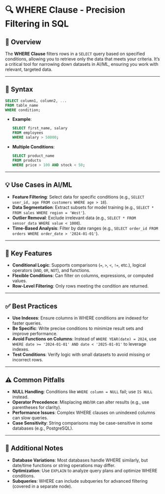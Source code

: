 # 🔍 WHERE Clause - Precision Filtering in SQL

## 🌟 Overview

The **WHERE Clause** filters rows in a `SELECT` query based on specified conditions, allowing you to retrieve only the data that meets your criteria. It’s a critical tool for narrowing down datasets in AI/ML, ensuring you work with relevant, targeted data.

---

## 📜 Syntax

```sql
SELECT column1, column2, ...
FROM table_name
WHERE condition;
```

- **Example**:
  ```sql
  SELECT first_name, salary
  FROM employees
  WHERE salary > 50000;
  ```
- **Multiple Conditions**:
  ```sql
  SELECT product_name
  FROM products
  WHERE price > 100 AND stock < 50;
  ```

---

## 💡 Use Cases in AI/ML

- **Feature Filtering**: Select data for specific conditions (e.g., `SELECT user_id, age FROM customers WHERE age > 18`).
- **Data Segmentation**: Extract subsets for model training (e.g., `SELECT * FROM sales WHERE region = 'West'`).
- **Outlier Removal**: Exclude irrelevant data (e.g., `SELECT * FROM sensor_data WHERE value < 1000`).
- **Time-Based Analysis**: Filter by date ranges (e.g., `SELECT order_id FROM orders WHERE order_date > '2024-01-01'`).

---

## 🔑 Key Features

- **Conditional Logic**: Supports comparisons (`=`, `>`, `<`, `!=`, etc.), logical operators (`AND`, `OR`, `NOT`), and functions.
- **Flexible Conditions**: Can filter on columns, expressions, or computed values.
- **Row-Level Filtering**: Only rows meeting the condition are returned.

---

## ✅ Best Practices

- **Use Indexes**: Ensure columns in WHERE conditions are indexed for faster queries.
- **Be Specific**: Write precise conditions to minimize result sets and improve performance.
- **Avoid Functions on Columns**: Instead of `WHERE YEAR(date) = 2024`, use `WHERE date >= '2024-01-01' AND date < '2025-01-01'` to leverage indexes.
- **Test Conditions**: Verify logic with small datasets to avoid missing or incorrect rows.

---

## ⚠️ Common Pitfalls

- **NULL Handling**: Conditions like `WHERE column = NULL` fail; use `IS NULL` instead.
- **Operator Precedence**: Misplacing `AND`/`OR` can alter results (e.g., use parentheses for clarity).
- **Performance Issues**: Complex WHERE clauses on unindexed columns can slow queries.
- **Case Sensitivity**: String comparisons may be case-sensitive in some databases (e.g., PostgreSQL).

---

## 📝 Additional Notes

- **Database Variations**: Most databases handle WHERE similarly, but date/time functions or string operations may differ.
- **Optimization**: Use `EXPLAIN` to analyze query plans and optimize WHERE conditions.
- **Subqueries**: WHERE can include subqueries for advanced filtering (covered in a separate node).